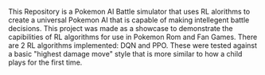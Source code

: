   This Repository is a Pokemon AI Battle simulator that uses RL alorithms to create a universal Pokemon AI that is capable of making intellegent battle decisions. This project was made as a showcase to demonstrate the capibilities of RL algorithms for use in Pokemon Rom and Fan Games. There are 2 RL algorithms implemented: DQN and PPO. These were tested against a basic "highest damage move" style that is more similar to how a child plays for the first time. 

